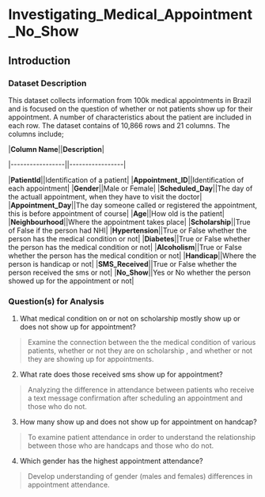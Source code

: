 # Investigating_Medical_Appointment_No_Show

<a id='intro'></a>
## Introduction

### Dataset Description 

This dataset collects information from 100k medical appointments in Brazil and is focused on the question of whether or not patients show up for their appointment. A number of characteristics about the patient are included in each row.
The dataset contains of 10,866 rows and 21 columns. The columns include;


|**Column Name**||**Description**|

|-----------------||-----------------|

|**PatientId**||Identification of a patient|
|**Appointment_ID**||Identification of each appointment|
|**Gender**||Male or Female|
|**Scheduled_Day**||The day of the actuall appointment, when they have to visit the doctor|
|**Appointment_Day**||The day someone called or registered the appointment, this is before appointment of course|
|**Age**||How old is the patient|
|**Neighbourhood**||Where the appointment takes place|
|**Scholarship**||True of False if the person had NHI| 
|**Hypertension**||True or False whether the person has the medical condition or not|
|**Diabetes**||True or False whether the person has the medical condition or not|
|**Alcoholism**||True or False whether the person has the medical condition or not|
|**Handicap**||Where the person is handicap or not|
|**SMS_Received**||True or False whether the person received the sms or not|
|**No_Show**||Yes or No whether the person showed up for the appointment or not|


### Question(s) for Analysis

1) What medical condition on or not on scholarship mostly show up or does not show up for appointment?

> Examine the connection between the the medical condition of various patients, whether or not they are on scholarship , and whether or not they are showing up for appointments.

2) What rate does those received sms show up for appointment?

> Analyzing the difference in attendance between patients who receive a text message confirmation after scheduling an appointment and those who do not.

3) How many show up and does not show up for appointment on handcap?

> To examine patient attendance in order to understand the relationship between those who are handcaps and those who do not.

4) Which gender has the highest appointment attendance?

> Develop understanding of gender (males and females) differences in appointment attendance.
